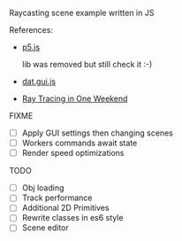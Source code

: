 Raycasting scene example written in JS

References:

-  [p5.js](https://p5js.org/)

   lib was removed but still check it :-)

-  [dat.gui.js](https://github.com/dataarts/dat.gui/tree/master)
-  [Ray Tracing in One Weekend](https://raytracing.github.io/)

FIXME

-  [ ] Apply GUI settings then changing scenes
-  [ ] Workers commands await state
-  [ ] Render speed optimizations

TODO

-  [ ] Obj loading
-  [ ] Track performance
-  [ ] Additional 2D Primitives
-  [ ] Rewrite classes in es6 style
-  [ ] Scene editor
